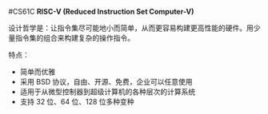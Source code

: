 #CS61C 
**RISC-V (Reduced Instruction Set Computer-V)** 

设计哲学是：让指令集尽可能地小而简单，从而更容易构建更高性能的硬件。用少量指令集的组合来构建复杂的操作指令。

特点：
- 简单而优雅
- 采用 BSD 协议，自由、开源、免费，企业可以任意使用
- 适用于从微型控制器到超级计算机的各种层次的计算系统
- 支持 32 位、64 位、128 位多种变种

